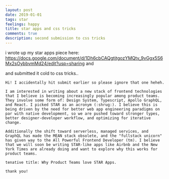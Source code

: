 ```yaml
---
layout: post
date: 2019-01-01
tags: star
feelings: happy
title: star apps and css tricks
comments: true
description: second submission to css tricks
---
```



i wrote up my star apps piece here: https://docs.google.com/document/d/1Dh6cbCAQgtjtgozYMQtv_9vGgx5S6Mx2sOybbvmMd24/edit?usp=sharing and 

and submitted it cold to css tricks..


```
Hi! I accidentally hit submit earlier so please ignore that one heheh.

I am interested in writing about a new stack of frontend technologies that I believe is becoming increasingly popular among product teams. They involve some form of: Design System, Typescript, Apollo GraphQL, and React. I picked STAR as an acronym (:shrug:). I believe this is being driven by the need for better web app engineering paradigms on par with native development, so we are pushed toward stronger types, better designer-developer workflow, and optimizing for iterative change.

Additionally the shift toward serverless, managed services, and GraphQL has made the MEAN stack obsolete, and the "fullstack unicorn" has given way to the All Powerful Frontend Developer (tm). I believe that we will soon be writing STAR-like apps like Airbnb and the New York Times are already doing and want to explore why this works for product teams.

tenative title: Why Product Teams love STAR Apps.

thank you!
```
